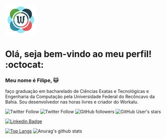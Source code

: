 <img src="https://github.com/FilipeCamera/FilipeCamera/blob/main/WorkaluLogo512.png" width="100" />

# Olá, seja bem-vindo ao meu perfil! :octocat:

### Meu nome é Filipe, :cat: <br/>
faço graduação em bacharelado de Ciências Exatas e Tecnológicas e Engenharia da Computação pela Universidade Federal do Recôncavo da Bahia. Sou desenvolvedor nas horas livres e criador do Workalu.

![Twitter Follow](https://img.shields.io/twitter/follow/LipinhoFI?color=blue&style=flat-square)
![Twitter Follow](https://img.shields.io/twitter/follow/Workalu?color=blue&style=flat-square)
![GitHub followers](https://img.shields.io/github/followers/FilipeCamera?style=flat-square)
![GitHub User's stars](https://img.shields.io/github/stars/FilipeCamera?style=flat-square)

[![Linkedin Badge](https://img.shields.io/badge/-Filipe_Camera-blue?style=flat-square&logo=Linkedin&logoColor=white&link=https://www.linkedin.com/in/Filipe_Camera/)](https://www.linkedin.com/in/Filipe_Camera/) 

[![Top Langs](https://github-readme-stats.vercel.app/api/top-langs/?username=FilipeCamera)](https://github.com/anuraghazra/github-readme-stats)   ![Anurag's github stats](https://github-readme-stats.vercel.app/api?username=FilipeCamera&show_icons=true)

